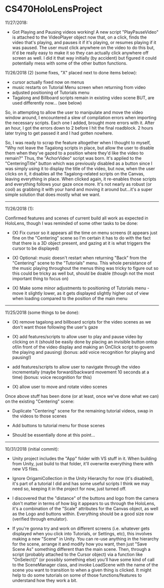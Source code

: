 # CS470HoloLensProject

11/27/2018:
- Got Playing and Pausing videos working!  A new script "PlayPauseVideo" is attached to the VideoPlayer object now that, on a click, finds the video that's playing, and pauses
it if it's playing, or resumes playing if it was paused.  The user must click anywhere on the video to do this but, it'd be really easy to make it so they can actually click
anywhere off screen as well.  I did it that way initially (by accident) but figured it could potentially mess with some of the other button functions.

11/26/2018 (2) (some fixes, "X" placed next to done items below):
- cursor actually fixed now on menus
- music restarts on Tutorial Menu screen when returning from video
- adjusted positioning of Tutorials menu
- Tagalong and Billboard scripts remain in existing video scene BUT, are used differently now... (see below)

So, in attempting to allow the user to manipulate and move the video window around, I encountered a slew of compilation errors when importing the necessary scripts.  Each
one I added, brought more errors with it.  After an hour, I got the errors down to 2 before I hit the final roadblock.  2 hours later trying to get passed it and I had gotten
nowhere.

So, I was ready to scrap the feature altogether when I thought to myself, "Why not leave the Tagalong scripts in place, but allow the user to disable them when they've gazed to
a position where they'd like the video to remain?"  Thus, the "AchorVideo" script was born.  It's applied to the "CenteringTitle" button which was previously disabled as a button
since I was simply using it to display the title of the video, but now, when the user clicks on it, it disables all the Tagalong-related scripts on the Canvas, leaving everything
in place.  When clicked again, it re-enables those scripts and everything follows your gaze once more.  It's not nearly as robust (or cool) as grabbing it with your hand and moving
it around but...it's a super simple solution that does mostly what we want.

_________________________________________________________



11/26/2018 (1):

Confirmed features and scenes of current build all work as expected in HoloLens, though I was reminded of some other tasks to be done:

- (X) Fix cursor so it appears all the time on menu screens (it appears just fine on the "Centering" scene so I'm certain it has to do with the fact that there is a 3D object
present, and gazing at it is what triggers the cursor to be displayed)

- (X) Optional: music doesn't restart when returning "Back" from the "Centering" scene to the "Tutorials" menu.  This whole persistance of the music playing throughout the menus
thing was tricky to figure out so this could be tricky as well but, should be doable (though not the most important thing to focus on)

- (X) Make some minor adjustments to positioning of Tutorials menu - move it slightly lower, as it gets displayed slightly higher out of view when loading compared to the position
of the main menu

_________________________________________________________

11/25/2018 (some things to be done):
- (X) remove tagalong and billboard scripts for the video scenes as we don't want those following the user's gaze

- (X) add features/scripts to allow user to play and pause video by clicking on it (should be easily done by placing an invisible button ontop of/in front of the video display and
making an OnClick script to govern the playing and pausing) (bonus: add voice recognition for playing and pausing!)

- add features/scripts to allow user to navigate through the video incrementally (maybe forward/backward movement 10 seconds at a time) (bonus: voice recognition for this)

- (X) allow user to move and rotate video scenes



Once above stuff has been done (or at least, once we've done what we can) on the existing "Centering" scene:

- Duplicate "Centering" scene for the remaining tutorial videos, swap in the videos to those scenes

- Add buttons to tutorial menu for those scenes

- Should be essentially done at this point...


_________________________________________________________



10/31/2018 (initial commit):

- Unity project includes the "App" folder with VS stuff in it.  When building from Unity, just build to that folder, it'll overwrite everything there with new VS files.


- Ignore OrigamiCollection in the Unity Hierarchy for now (it's disabled), it's part of a tutorial I did and has some useful scripts I think we may need so, keeping it
in the project for now, just turned off.


- I discovered that the "distance" of the buttons and logo from the camera don't matter in terms of how big it appears to us through the HoloLens, it's a combination of the
"Scale" attributes for the Canvas object, as well as the Logo and buttons within.  Everything should be a good size now (verified through emulator).


- If you're gonna try and work on different screens (i.e. whatever gets displayed when you click into Tutorials, or Settings, etc), this involves making a new "Scene" in Unity.  You
can re-use anything in the hierarchy for the scene, arrange it and modify how you want, then just "Save Scene As" something different than the main scene.  Then, through a script
(probably attached to the Cursor object) via a function like "OnSelect()" (or possibly something else) you'll have some kind of call to the SceneManager class, and invoke LoadScene with
the name of the scene you want to transition to when a given thing is clicked.  It might help to do some tutorials on some of those functions/features to understand how they work a bit.